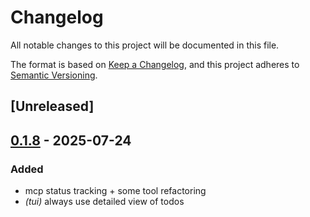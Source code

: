 # Changelog

All notable changes to this project will be documented in this file.

The format is based on [Keep a Changelog](https://keepachangelog.com/en/1.0.0/),
and this project adheres to [Semantic Versioning](https://semver.org/spec/v2.0.0.html).

## [Unreleased]

## [0.1.8](https://github.com/BrendanGraham14/steer/compare/steer-proto-v0.1.7...steer-proto-v0.1.8) - 2025-07-24

### Added

- mcp status tracking + some tool refactoring
- *(tui)* always use detailed view of todos
